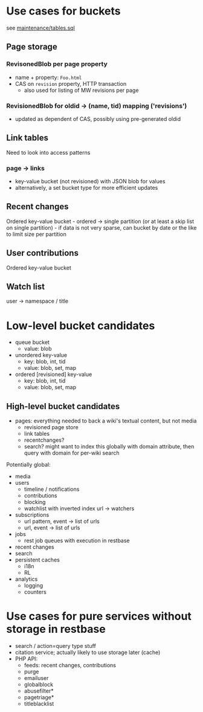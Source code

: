 # Use cases for buckets

see [maintenance/tables.sql](https://github.com/wikimedia/mediawiki/blob/master/maintenance/tables.sql)

## Page storage
### RevisonedBlob per page property
- name + property: `Foo.html`
- CAS on `revision` property, HTTP transaction
    - also used for listing of MW revisions per page

### RevisionedBlob for oldid -> (name, tid) mapping ('revisions')
- updated as dependent of CAS, possibly using pre-generated oldid

## Link tables
Need to look into access patterns

### page -> links
- key-value bucket (not revisioned) with JSON blob for values
- alternatively, a set bucket type for more efficient updates

## Recent changes
Ordered key-value bucket
    - ordered -> single partition (or at least a skip list on single
      partition)
    - if data is not very sparse, can bucket by date or the like to limit size
      per partition

## User contributions
Ordered key-value bucket

## Watch list
user -> namespace / title

# Low-level bucket candidates
- queue bucket
    - value: blob
- unordered key-value
    - key: blob, int, tid
    - value: blob, set, map
- ordered [revisioned] key-value
    - key: blob, int, tid
    - value: blob, set, map

## High-level bucket candidates
- pages: everything needed to back a wiki's textual content, but not media
    - revisioned page store
    - link tables
    - recentchanges?
    - search? might want to index this globally with domain attribute, then
      query with domain for per-wiki search

Potentially global:
- media
- users
    - timeline / notifications
    - contributions
    - blocking
    - watchlist with inverted index url -> watchers
- subscriptions
    - url pattern, event -> list of urls
    - url, event -> list of urls
- jobs
    - rest job queues with execution in restbase
- recent changes
- search
- persistent caches
    - i18n
    - RL
- analytics
    - logging
    - counters

# Use cases for pure services without storage in restbase
- search / action=query type stuff
- citation service; actually likely to use storage later (cache)
- PHP API:
    - feeds: recent changes, contributions
    - purge
    - emailuser
    - globalblock
    - abusefilter\*
    - pagetriage\*
    - titleblacklist
